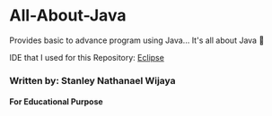 # All-About-Java
Provides basic to advance program using Java... It's all about Java 🍵

IDE that I used for this Repository: <a href="https://eclipse.org">Eclipse</a>

### Written by: Stanley Nathanael Wijaya

#### For Educational Purpose
